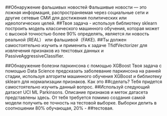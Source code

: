 ##Обнаружение фальшивых новостей Фальшивые новости — это ложная информация, распространяемая через социальные сети и другие сетевые СМИ для достижения политических или идеологических целей.
##Твоя задача - используя библиотеку sklearn построить модель классического машинного обучения, которая может с высокой точностью более 90% определять, является ли новость реальной (REAL） или фальшивой（FAKE).
##Ты должен самостоятельно изучить и применить к задаче TfidfVectorizer для извлечения признаков из текстовых данных и PassiveAggressiveClassifier.

##Обнаружение болезни паркинсона с помощью XGBoost Твоя задача с помощью Data Science предсказать заболевание паркинсона на ранней стадии, используя алгоритм машинного обучения XGBoost и библиотеку sklearn для нормализации признаков. Как это ##сделать? Тебя придется самостоятельно изучить данный вопрос.
##Используй следующий датасет UCI ML Parkinsons. Описание признаков и меток датасета представлены здесь. От тебя требуется помимо создания самой модели получить ее точность на тестовой выборке. Выборки делить в соотношении 80% обучающая, 20% - ##тестовая.
